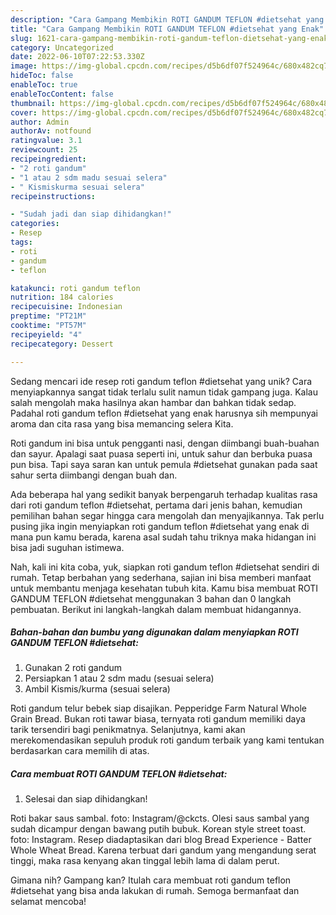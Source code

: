 ```yaml
---
description: "Cara Gampang Membikin ROTI GANDUM TEFLON #dietsehat yang Enak"
title: "Cara Gampang Membikin ROTI GANDUM TEFLON #dietsehat yang Enak"
slug: 1621-cara-gampang-membikin-roti-gandum-teflon-dietsehat-yang-enak
category: Uncategorized
date: 2022-06-10T07:22:53.330Z
image: https://img-global.cpcdn.com/recipes/d5b6df07f524964c/680x482cq70/roti-gandum-teflon-dietsehat-foto-resep-utama.jpg
hideToc: false
enableToc: true
enableTocContent: false
thumbnail: https://img-global.cpcdn.com/recipes/d5b6df07f524964c/680x482cq70/roti-gandum-teflon-dietsehat-foto-resep-utama.jpg
cover: https://img-global.cpcdn.com/recipes/d5b6df07f524964c/680x482cq70/roti-gandum-teflon-dietsehat-foto-resep-utama.jpg
author: Admin
authorAv: notfound
ratingvalue: 3.1
reviewcount: 25
recipeingredient:
- "2 roti gandum"
- "1 atau 2 sdm madu sesuai selera"
- " Kismiskurma sesuai selera"
recipeinstructions:

- "Sudah jadi dan siap dihidangkan!"
categories:
- Resep
tags:
- roti
- gandum
- teflon

katakunci: roti gandum teflon 
nutrition: 184 calories
recipecuisine: Indonesian
preptime: "PT21M"
cooktime: "PT57M"
recipeyield: "4"
recipecategory: Dessert

---
```





Sedang mencari ide resep roti gandum teflon #dietsehat yang unik? Cara menyiapkannya sangat tidak terlalu sulit namun tidak gampang juga. Kalau salah mengolah maka hasilnya akan hambar dan bahkan tidak sedap. Padahal roti gandum teflon #dietsehat yang enak harusnya sih mempunyai aroma dan cita rasa yang bisa memancing selera Kita.





Roti gandum ini bisa untuk pengganti nasi, dengan diimbangi buah-buahan dan sayur. Apalagi saat puasa seperti ini, untuk sahur dan berbuka puasa pun bisa. Tapi saya saran kan untuk pemula #dietsehat gunakan pada saat sahur serta diimbangi dengan buah dan.

Ada beberapa hal yang sedikit banyak berpengaruh terhadap kualitas rasa dari roti gandum teflon #dietsehat, pertama dari jenis bahan, kemudian pemilihan bahan segar hingga cara mengolah dan menyajikannya. Tak perlu pusing jika ingin menyiapkan roti gandum teflon #dietsehat yang enak di mana pun kamu berada, karena asal sudah tahu triknya maka hidangan ini bisa jadi suguhan istimewa.






Nah, kali ini kita coba, yuk, siapkan roti gandum teflon #dietsehat sendiri di rumah. Tetap berbahan yang sederhana, sajian ini bisa memberi manfaat untuk membantu menjaga kesehatan tubuh kita. Kamu bisa membuat ROTI GANDUM TEFLON #dietsehat menggunakan 3 bahan dan 0 langkah pembuatan. Berikut ini langkah-langkah dalam membuat hidangannya.

<!--inarticleads1-->

##### Bahan-bahan dan bumbu yang digunakan dalam menyiapkan ROTI GANDUM TEFLON #dietsehat:

1. Gunakan 2 roti gandum
1. Persiapkan 1 atau 2 sdm madu (sesuai selera)
1. Ambil  Kismis/kurma (sesuai selera)


Roti gandum telur bebek siap disajikan. Pepperidge Farm Natural Whole Grain Bread. Bukan roti tawar biasa, ternyata roti gandum memiliki daya tarik tersendiri bagi penikmatnya. Selanjutnya, kami akan merekomendasikan sepuluh produk roti gandum terbaik yang kami tentukan berdasarkan cara memilih di atas. 

<!--inarticleads2-->

##### Cara membuat ROTI GANDUM TEFLON #dietsehat:


1. Selesai dan siap dihidangkan!

Roti bakar saus sambal. foto: Instagram/@ckcts. Olesi saus sambal yang sudah dicampur dengan bawang putih bubuk. Korean style street toast. foto: Instagram. Resep diadaptasikan dari blog Bread Experience - Batter Whole Wheat Bread. Karena terbuat dari gandum yang mengandung serat tinggi, maka rasa kenyang akan tinggal lebih lama di dalam perut. 

Gimana nih? Gampang kan? Itulah cara membuat roti gandum teflon #dietsehat yang bisa anda lakukan di rumah. Semoga bermanfaat dan selamat mencoba!
